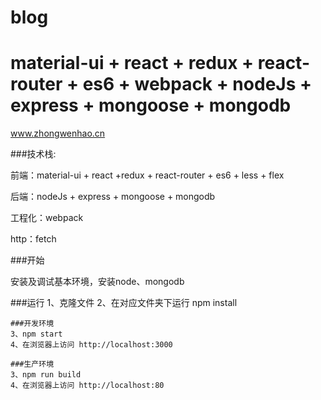 # blog

# material-ui + react + redux + react-router + es6 + webpack + nodeJs + express + mongoose + mongodb 

www.zhongwenhao.cn

###技术栈:

前端：material-ui + react +redux + react-router + es6 + less + flex

后端：nodeJs + express + mongoose + mongodb

工程化：webpack

http：fetch

###开始

安装及调试基本环境，安装node、mongodb

###运行
1、克隆文件
2、在对应文件夹下运行 npm install

	###开发环境
	3、npm start
	4、在浏览器上访问 http://localhost:3000

	###生产环境
	3、npm run build
	4、在浏览器上访问 http://localhost:80
	
